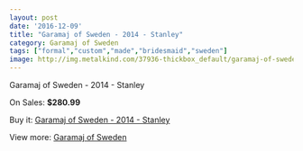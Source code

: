 ```yaml
---
layout: post
date: '2016-12-09'
title: "Garamaj of Sweden - 2014 - Stanley"
category: Garamaj of Sweden
tags: ["formal","custom","made","bridesmaid","sweden"]
image: http://img.metalkind.com/37936-thickbox_default/garamaj-of-sweden-2014-stanley.jpg
---
```

Garamaj of Sweden - 2014 - Stanley

On Sales: **$280.99**
<a href="https://www.metalkind.com/en/garamaj-of-sweden/11838-garamaj-of-sweden-2014-stanley.html"><amp-img layout="responsive" width="600" height="600" src="//img.metalkind.com/37936-thickbox_default/garamaj-of-sweden-2014-stanley.jpg" alt="Garamaj of Sweden - 2014 - Stanley 0" /></a>

Buy it: [Garamaj of Sweden - 2014 - Stanley](https://www.metalkind.com/en/garamaj-of-sweden/11838-garamaj-of-sweden-2014-stanley.html "Garamaj of Sweden - 2014 - Stanley")

View more: [Garamaj of Sweden](https://www.metalkind.com/en/52-garamaj-of-sweden "Garamaj of Sweden")